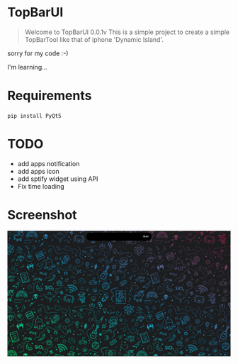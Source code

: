 # TopBarUI
> Welcome to TopBarUI 0.0.1v
This is a simple project to create a simple TopBarTool
like that of iphone 'Dynamic Island'.

sorry for my code :-)

I'm learning...

# Requirements

`pip install PyQt5 `

# TODO
- add apps notification
- add apps icon
- add sptify widget using API
- Fix time loading

# Screenshot
!['Error'](/screenshot/TopBarUI.jpg)
